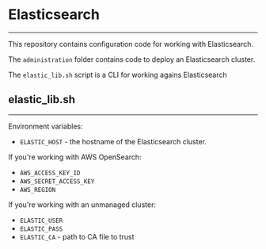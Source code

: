 # Elasticsearch
---

This repository contains configuration code for working with Elasticsearch.

The `administration` folder contains code to deploy an Elasticsearch cluster.

The `elastic_lib.sh` script is a CLI for working agains Elasticsearch


## elastic_lib.sh
---

Environment variables:
* `ELASTIC_HOST` - the hostname of the Elasticsearch cluster.

If you're working with AWS OpenSearch:
* `AWS_ACCESS_KEY_ID`
* `AWS_SECRET_ACCESS_KEY`
* `AWS_REGION`

If you're working with an unmanaged cluster:
* `ELASTIC_USER`
* `ELASTIC_PASS`
* `ELASTIC_CA` - path to CA file to trust
